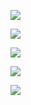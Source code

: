 

![](https://gitee.com/hxc8/images8/raw/master/img/202407191059391.jpg)



![](https://gitee.com/hxc8/images8/raw/master/img/202407191059230.jpg)



![](https://gitee.com/hxc8/images8/raw/master/img/202407191059251.jpg)



![](https://gitee.com/hxc8/images8/raw/master/img/202407191059567.jpg)





![](https://gitee.com/hxc8/images8/raw/master/img/202407191059927.jpg)

